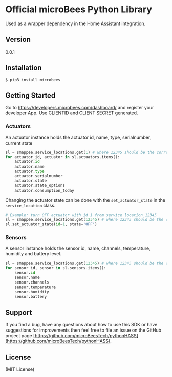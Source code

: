 Official microBees Python Library
===============================

Used as a wrapper dependency in the Home Assistant integration.

Version
-------

0.0.1

Installation
------------

    $ pip3 install microbees

Getting Started
---------------
Go to https://developers.microbees.com/dashboard/ and register your developer App.
Use CLIENTID and CLIENT SECRET generated.

### Actuators
An actuator instance holds the actuator id, name, type, serialnumber, current state
```python
sl = smappee.service_locations.get(1) # where 12345 should be the correct service location id
for actuator_id, actuator in sl.actuators.items():
    actuator.id
    actuator.name
    actuator.type
    actuator.serialnumber
    actuator.state
    actuator.state_options
    actuator.consumption_today
```

Changing the actuator state can be done with the `set_actuator_state` in the `service_location` class.
```python
# Example: turn OFF actuator with id 1 from service location 12345
sl = smappee.service_locations.get(12345) # where 12345 should be the correct service location id
sl.set_actuator_state(id=1, state='OFF')
```

### Sensors
A sensor instance holds the sensor id, name, channels, temperature, humidity and battery level.
```python
sl = smappee.service_locations.get(12345) # where 12345 should be the correct service location id
for sensor_id, sensor in sl.sensors.items():
    sensor.id
    sensor.name
    sensor.channels
    sensor.temperature
    sensor.humidity
    sensor.battery
```

Support
-------
If you find a bug, have any questions about how to use this SDK or have suggestions for improvements then feel free to
file an issue on the GitHub project page [https://github.com/microBeesTech/pythonHASS](https://github.com/microBeesTech/pythonHASS).

License
-------
(MIT License)
